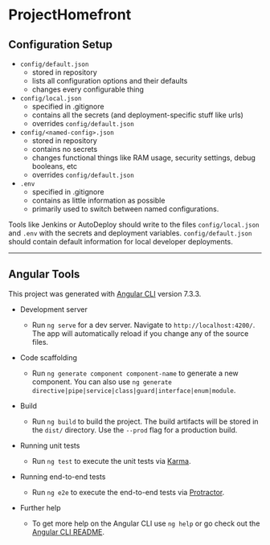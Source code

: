 # ProjectHomefront

## Configuration Setup
+ `config/default.json`
  - stored in repository
  - lists all configuration options and their defaults
  - changes every configurable thing
+ `config/local.json`
  - specified in .gitignore
  - contains all the secrets (and deployment-specific stuff like urls)
  - overrides `config/default.json`
+ `config/<named-config>.json`
  - stored in repository
  - contains no secrets
  - changes functional things like RAM usage, security settings, debug booleans, etc
  - overrides `config/default.json`
+ `.env`
  - specified in .gitignore
  - contains as little information as possible
  - primarily used to switch between named configurations.

Tools like Jenkins or AutoDeploy should write to the files `config/local.json` and `.env` with the secrets and deployment variables.  `config/default.json` should contain default information for local developer deployments.

---

## Angular Tools
This project was generated with [Angular CLI](https://github.com/angular/angular-cli) version 7.3.3.

+ Development server
  - Run `ng serve` for a dev server. Navigate to `http://localhost:4200/`. The app will automatically reload if you change any of the source files.

+ Code scaffolding
  - Run `ng generate component component-name` to generate a new component. You can also use `ng generate directive|pipe|service|class|guard|interface|enum|module`.

+ Build
  - Run `ng build` to build the project. The build artifacts will be stored in the `dist/` directory. Use the `--prod` flag for a production build.

+ Running unit tests
  - Run `ng test` to execute the unit tests via [Karma](https://karma-runner.github.io).

+ Running end-to-end tests
  - Run `ng e2e` to execute the end-to-end tests via [Protractor](http://www.protractortest.org/).

+ Further help
  - To get more help on the Angular CLI use `ng help` or go check out the [Angular CLI README](https://github.com/angular/angular-cli/blob/master/README.md).
